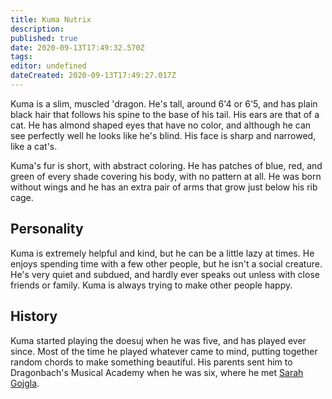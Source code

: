 ```yaml
---
title: Kuma Nutrix
description: 
published: true
date: 2020-09-13T17:49:32.570Z
tags: 
editor: undefined
dateCreated: 2020-09-13T17:49:27.017Z
---
```


Kuma is a slim, muscled 'dragon. He's tall, around 6'4 or 6'5, and has plain black hair that follows his spine to the base of his tail. His ears are that of a cat. He has almond shaped eyes that have no color, and although he can see perfectly well he looks like he's blind. His face is sharp and narrowed, like a cat's.

Kuma's fur is short, with abstract coloring. He has patches of blue, red, and green of every shade covering his body, with no pattern at all. He was born without wings and he has an extra pair of arms that grow just below his rib cage.

Personality
-----------

Kuma is extremely helpful and kind, but he can be a little lazy at times. He enjoys spending time with a few other people, but he isn't a social creature. He's very quiet and subdued, and hardly ever speaks out unless with close friends or family. Kuma is always trying to make other people happy.

History
-------

Kuma started playing the doesuj when he was five, and has played ever since. Most of the time he played whatever came to mind, putting together random chords to make something beautiful. His parents sent him to Dragonbach's Musical Academy when he was six, where he met [Sarah Gojgla](/Sarah_Gojgla "wikilink").